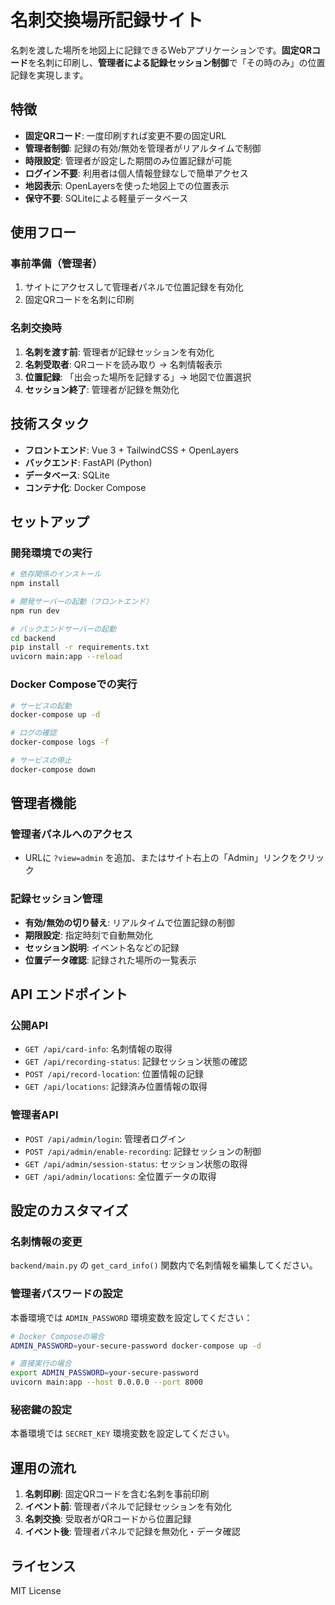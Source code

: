 # 名刺交換場所記録サイト

名刺を渡した場所を地図上に記録できるWebアプリケーションです。**固定QRコード**を名刺に印刷し、**管理者による記録セッション制御**で「その時のみ」の位置記録を実現します。

## 特徴

- **固定QRコード**: 一度印刷すれば変更不要の固定URL
- **管理者制御**: 記録の有効/無効を管理者がリアルタイムで制御
- **時限設定**: 管理者が設定した期間のみ位置記録が可能
- **ログイン不要**: 利用者は個人情報登録なしで簡単アクセス
- **地図表示**: OpenLayersを使った地図上での位置表示
- **保守不要**: SQLiteによる軽量データベース

## 使用フロー

### 事前準備（管理者）
1. サイトにアクセスして管理者パネルで位置記録を有効化
2. 固定QRコードを名刺に印刷

### 名刺交換時
1. **名刺を渡す前**: 管理者が記録セッションを有効化
2. **名刺受取者**: QRコードを読み取り → 名刺情報表示
3. **位置記録**: 「出会った場所を記録する」→ 地図で位置選択
4. **セッション終了**: 管理者が記録を無効化

## 技術スタック

- **フロントエンド**: Vue 3 + TailwindCSS + OpenLayers
- **バックエンド**: FastAPI (Python)
- **データベース**: SQLite
- **コンテナ化**: Docker Compose

## セットアップ

### 開発環境での実行

```bash
# 依存関係のインストール
npm install

# 開発サーバーの起動（フロントエンド）
npm run dev

# バックエンドサーバーの起動
cd backend
pip install -r requirements.txt
uvicorn main:app --reload
```

### Docker Composeでの実行

```bash
# サービスの起動
docker-compose up -d

# ログの確認
docker-compose logs -f

# サービスの停止
docker-compose down
```

## 管理者機能

### 管理者パネルへのアクセス
- URLに `?view=admin` を追加、またはサイト右上の「Admin」リンクをクリック

### 記録セッション管理
- **有効/無効の切り替え**: リアルタイムで位置記録の制御
- **期限設定**: 指定時刻で自動無効化
- **セッション説明**: イベント名などの記録
- **位置データ確認**: 記録された場所の一覧表示

## API エンドポイント

### 公開API
- `GET /api/card-info`: 名刺情報の取得
- `GET /api/recording-status`: 記録セッション状態の確認
- `POST /api/record-location`: 位置情報の記録
- `GET /api/locations`: 記録済み位置情報の取得

### 管理者API
- `POST /api/admin/login`: 管理者ログイン
- `POST /api/admin/enable-recording`: 記録セッションの制御
- `GET /api/admin/session-status`: セッション状態の取得
- `GET /api/admin/locations`: 全位置データの取得

## 設定のカスタマイズ

### 名刺情報の変更
`backend/main.py` の `get_card_info()` 関数内で名刺情報を編集してください。

### 管理者パスワードの設定
本番環境では `ADMIN_PASSWORD` 環境変数を設定してください：

```bash
# Docker Composeの場合
ADMIN_PASSWORD=your-secure-password docker-compose up -d

# 直接実行の場合
export ADMIN_PASSWORD=your-secure-password
uvicorn main:app --host 0.0.0.0 --port 8000
```

### 秘密鍵の設定
本番環境では `SECRET_KEY` 環境変数を設定してください。

## 運用の流れ

1. **名刺印刷**: 固定QRコードを含む名刺を事前印刷
2. **イベント前**: 管理者パネルで記録セッションを有効化
3. **名刺交換**: 受取者がQRコードから位置記録
4. **イベント後**: 管理者パネルで記録を無効化・データ確認

## ライセンス

MIT License

